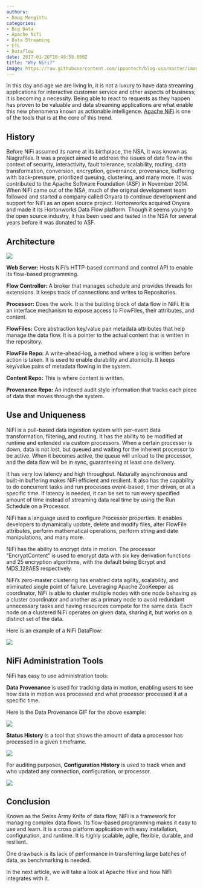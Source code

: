 ```yaml
---
authors:
- Doug Mengistu
categories:
- Big Data
- Apache Nifi
- Data Streaming
- ETL
- Dataflow
date: 2017-01-26T16:49:59.000Z
title: "Why NiFi?"
image: https://raw.githubusercontent.com/ippontech/blog-usa/master/images/2017/01/nifi.png
---
```


In this day and age we are living in, it is not a luxury to have data streaming applications for interactive customer service and other aspects of business; it is becoming a necessity. Being able to react to requests as they happen has proven to be valuable and data streaming applications are what enable this new phenomena known as actionable intelligence. [Apache NiFi](https://nifi.apache.org/) is one of the tools that is at the core of this trend.

## History

Before NiFi assumed its name at its birthplace, the NSA, it was known as Niagrafiles. It was a project aimed to address the issues of data flow in the context of security, interactivity, fault tolerance, scalability, routing, data transformation, conversion, encryption, governance, provenance, buffering with back-pressure, prioritized queuing, clustering, and many more. It was contributed to the Apache Software Foundation (ASF) in November 2014. When NiFi came out of the NSA, much of the original development team followed and started a company called Onyara to continue development and support for NiFi as an open source project. Hortonworks acquired Onyara and made it its Hortonworks Data Flow platform. Though it seems young to the open source industry, it has been used and tested in the NSA for several years before it was donated to ASF.

## Architecture

![](https://raw.githubusercontent.com/ippontech/blog-usa/master/images/2017/01/Screen-Shot-2017-01-19-at-2.23.30-PM.png)

**Web Server:** Hosts NiFi’s HTTP-based command and control API to enable its flow-based programming.

**Flow Controller:** A broker that manages schedule and provides threads for extensions. It keeps track of connections and writes to Repositories.

**Processor:** Does the work. It is the building block of data flow in NiFi. It is an interface mechanism to expose access to FlowFiles, their attributes, and content.

**FlowFiles:** Core abstraction key/value pair metadata attributes that help manage the data flow. It is a pointer to the actual content that is written in the repository.

**FlowFile Repo:** A write-ahead-log, a method where a log is written before action is taken. It is used to enable durability and atomicity. It keeps key/value pairs of metadata flowing in the system.

**Content Repo:** This is where content is written.

**Provenance Repo:** An indexed audit style information that tracks each piece of data that moves through the system.

## Use and Uniqueness

NiFi is a pull-based data ingestion system with per-event data transformation, filtering, and routing. It has the ability to be modified at runtime and extended via custom processors. When a certain processor is down, data is not lost, but queued and waiting for the inherent processor to be active. When it becomes active, the queue will unload to the processor, and the data flow will be in sync, guaranteeing at least one delivery.

It has very low latency and high throughput. Naturally asynchronous and built-in buffering makes NiFi efficient and resilient. It also has the capability to do concurrent tasks and run processes event-based, timer driven, or at a specific time. If latency is needed, it can be set to run every specified amount of time instead of streaming data real time by using the Run Schedule on a Processor.

NiFi has a language used to configure Processor properties. It enables developers to dynamically update, delete and modify files, alter FlowFile attributes, perform mathematical operations, perform string and date manipulations, and many more.

NiFi has the ability to encrypt data in motion. The processor “EncryptContent” is used to encrypt data with six key derivation functions and 25 encryption algorithms, with the default being Bcrypt and MDS_128AES respectively.

NiFi’s zero-master clustering has enabled data agility, scalability, and eliminated single point of failure. Leveraging Apache ZooKeeper as coordinator, NiFi is able to cluster multiple nodes with one node behaving as a cluster coordinator and another as a primary node to avoid redundant unnecessary tasks and having resources compete for the same data. Each node on a clustered NiFi operates on given data, sharing it, but works on a distinct set of the data.

Here is an example of a NiFi DataFlow:

![](https://raw.githubusercontent.com/ippontech/blog-usa/master/images/2017/01/Screen-Shot-2017-01-19-at-2.25.01-PM.png)

## NiFi Administration Tools

NiFi has easy to use administration tools:

**Data Provenance** is used for tracking data in motion, enabling users to see how data in motion was processed and what processor processed it at a specific time.

Here is the Data Provenance GIF for the above example:

![](https://raw.githubusercontent.com/ippontech/blog-usa/master/images/2017/01/www.GIFCreator.me_Di4ipS.gif)

**Status History** is a tool that shows the amount of data a processor has processed in a given timeframe.

![](https://raw.githubusercontent.com/ippontech/blog-usa/master/images/2017/01/Screen-Shot-2017-01-19-at-2.27.28-PM.png)

For auditing purposes, **Configuration History** is used to track when and who updated any connection, configuration, or processor.

![](https://raw.githubusercontent.com/ippontech/blog-usa/master/images/2017/01/Screen-Shot-2017-01-19-at-2.28.19-PM.png)

## Conclusion

Known as the Swiss Army Knife of data flow, NiFi is a framework for managing complex data flows. Its flow-based programming makes it easy to use and learn. It is a cross platform application with easy installation, configuration, and runtime. It is highly scalable, agile, flexible, durable, and resilient.

One drawback is its lack of performance in transferring large batches of data, as benchmarking is needed.

In the next article, we will take a look at Apache Hive and how NiFi integrates with it.
